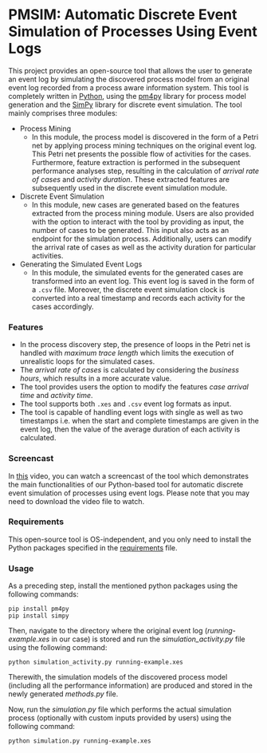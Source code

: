 # PMSIM: Automatic Discrete Event Simulation of Processes Using Event Logs
This project provides an open-source tool that allows the user to generate an event log by simulating the discovered process model from an original event log recorded from a process aware information system. This tool is completely written in [Python](https://www.python.org/), using the [pm4py](http://pm4py.org/) library for process model generation and the [SimPy](https://pypi.org/project/simpy/) library for discrete event simulation. The tool mainly comprises three modules:
* Process Mining
  - In this module, the process model is discovered in the form of a Petri net by applying process mining techniques on the original event log. This Petri net presents the possible flow of activities for the cases. Furthermore, feature extraction is performed in the subsequent performance analyses step, resulting in the calculation of _arrival rate of cases_ and _activity duration_. These extracted features are subsequently used in the discrete event simulation module.
* Discrete Event Simulation
  - In this module, new cases are generated based on the features extracted from the process mining module. Users are also provided with the option to interact with the tool by providing as input, the number of cases to be generated. This input also acts as an endpoint for the simulation process. Additionally, users can modify the arrival rate of cases as well as the activity duration for particular activities.
 * Generating the Simulated Event Logs
   - In this module, the simulated events for the generated cases are transformed into an event log. This event log is saved in the form of a ```.csv``` file. Moreover, the discrete event simulation clock is converted into a real timestamp and records each activity for the cases accordingly.

  ### Features 
  * In the process discovery step, the presence of loops in the Petri net is handled with _maximum trace length_ which limits the execution of unrealistic loops for the simulated cases.
  * The _arrival rate of cases_ is calculated by considering the _business hours_, which results in a more accurate value.
  * The tool provides users the option to modify the features _case arrival time_ and _activity time_.
  * The tool supports both ```.xes``` and ```.csv``` event log formats as input.
  * The tool is capable of handling event logs with single as well as two timestamps i.e. when the start and complete timestamps are given in the event log, then the value of the average duration of each activity is calculated.
  
  ### Screencast
  In [this](https://drive.google.com/file/d/1YVVF7_t8LNCEiwmNrgnNMJajL0nq19nI/view?usp=sharing) video, you can watch a screencast of the tool which demonstrates the main functionalities of our Python-based tool for automatic discrete event simulation of processes using event logs. Please note that you may need to download the video file to watch. 
 
  ### Requirements
  This open-source tool is OS-independent, and you only need to install the Python packages specified in the [requirements](https://github.com/mbafrani/AutomaticProcessSimulation/blob/master/requirements) file.
  
  ### Usage
  As a preceding step, install the mentioned python packages using the following commands:
  
  ```shell
  pip install pm4py
  pip install simpy
  ```
  
  Then, navigate to the directory where the original event log (_running-example.xes_ in our case) is stored and run the _simulation_activity.py_ file using the following command:
  
  ```shell
  python simulation_activity.py running-example.xes
  ```

  Therewith, the simulation models of the discovered process model (including all the performance information) are produced and stored in the newly generated _methods.py_ file.
  
  Now, run the _simulation.py_ file which performs the actual simulation process (optionally with custom inputs provided by users) using the following command:
  
  ```shell
  python simulation.py running-example.xes
  ```
